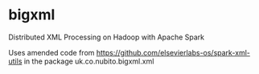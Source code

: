 # bigxml
Distributed XML Processing on Hadoop with Apache Spark

Uses amended code from 
https://github.com/elsevierlabs-os/spark-xml-utils
in the package uk.co.nubito.bigxml.xml
